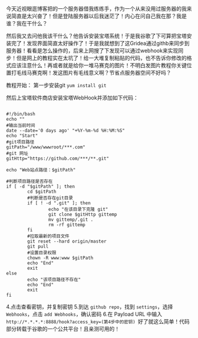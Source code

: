 
今天近视眼逛博客把的一个服务器借我练练手，作为一个从来没用过服务器的我来说简直是太兴奋了！但是登陆服务器以后我迷茫了！内心在问自己我在那？我是谁？我在干什么？

然后我又去问他我该干什么？他告诉安装宝塔系统！于是我谷歌了下可算把宝塔安装完了！发现界面简直太好操作了！于是我就想到了这Gridea通过githb来同步到服务器！看看是怎么操作的，后来上网搜了下发现可以通过webhook来实现同步！但是网上的教程实在太坑了！给一大堆复制粘贴的代码，也不告诉你修改的格式应该注意什么！再或者就是给你一堆马赛克的图片！不明白发图片教程你关键位置打毛线马赛克啊！发这图片有毛线意义啊？节省点服务器空间不好吗？

教程开始：
第一步安装git `yum install git`

然后上宝塔软件商店安装宝塔WebHook并添加如下代码：
``` 

#!/bin/bash
echo ""
#输出当前时间
date --date='0 days ago' "+%Y-%m-%d %H:%M:%S"
echo "Start"
#git项目路径
gitPath="/www/wwwroot/***.com"
#git 网址
gitHttp="https://github.com/***/**.git"

echo "Web站点路径：$gitPath"

#判断项目路径是否存在
if [ -d "$gitPath" ]; then
        cd $gitPath
        #判断是否存在git目录
        if [ ! -d ".git" ]; then
                echo "在该目录下克隆 git"
                git clone $gitHttp gittemp
                mv gittemp/.git .
                rm -rf gittemp
        fi
        #拉取最新的项目文件
        git reset --hard origin/master
        git pull
        #设置目录权限
        chown -R www:www $gitPath
        echo "End"
        exit
else
        echo "该项目路径不存在"
        echo "End"
        exit
fi
```
4.点击查看密钥，并复制密钥
5.到达 `github repo`，找到 `settings`，选择 `Webhooks`，点击 `add Webhooks`，确认密码
6.在 Payload URL 中输入 `http://*.*.*.*:8888/hook?access_key=(第4步中的密钥)
`好了就这么简单！代码部分转载于谷歌的一个公共平台！且亲测可用的！
